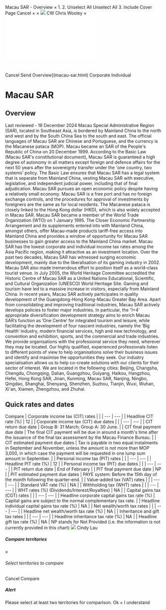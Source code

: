 Macau SAR - Overview
×
1.
2.
Unselect All
Unselect All
3.
Include Cover Page
Cancel
×
×
![](-/media/world-wide-tax-summaries/attachments/global---chris-wooley.ashx%3Frev=ac5e5f3223b34096b1afc2a6009c7320&revision=ac5e5f32-23b3-4096-b1af-c2a6009c7320&hash=859B7ADC84DC2CBEC9760E9E6EE7DE6D0A8BFCDF)
CW
Chris Wooley
×
![](macau-sar.html)
######
Cancel
Send
Overview](macau-sar.html)
Corporate
Individual
# Macau SAR
## Overview
Last reviewed - 18 December 2024
Macau Special Administrative Region (SAR), located in Southeast Asia, is bordered by Mainland China to the north and west and by the South China Sea to the south and east. The official languages of Macau SAR are Chinese and Portuguese, and the currency is the Macanese pataca (MOP).
Macau became an SAR of the People's Republic of China on 20 December 1999. According to the Basic Law (Macau SAR's constitutional document), Macau SAR is guaranteed a high degree of autonomy in all matters except foreign and defence affairs for the next 50 years after the sovereignty transfer under the 'one country, two systems' policy. The Basic Law ensures that Macau SAR has a legal system that is separate from Mainland China, vesting Macau SAR with executive, legislative, and independent judicial power, including that of final adjudication.
Macau SAR pursues an open economic policy despite having a relatively small economy. Macau SAR is a free port and has no foreign exchange controls, and the procedures for approval of investments by foreigners are the same as for local residents. The Macanese pataca is closely linked to the Hong Kong dollar (HKD), which is also widely accepted in Macau SAR. Macau SAR became a member of the World Trade Organization (WTO) on 1 January 1995. The Closer Economic Partnership Arrangement and its supplements entered into with Mainland China, amongst others, offer Macau-made products tariff-free access into Mainland China and provides a window of opportunity for Macau SAR businesses to gain greater access to the Mainland China market. Macau SAR has the lowest corporate and individual income tax rates among the Asia Pacific region, making it attractive as an investment location.
Over the past two decades, Macau SAR has witnessed surging economic development, mainly due to the liberalisation of its gaming industry in 2002. Macau SAR also made tremendous effort to position itself as a world-class tourist venue. In July 2005, the World Heritage Committee accredited the Historic Centre of Macau SAR as a United Nations Educational, Scientific, and Cultural Organization (UNESCO) World Heritage Site. Gaming and tourism have led to a massive increase in visitors, especially from Mainland China. In recent years, Macau SAR actively participates in quality development of the Guangdong-Hong Kong-Macau Greater Bay Area.
Apart from consolidating and improving traditional industries, Macau SAR actively develops policies to foster major industries. In particular, the ’1+4’ appropriate diversification development strategy aims to enrich Macau SAR’s function as ’One Centre‘ for integrated tourism and leisure, while facilitating the development of four nascent industries, namely the ’Big Health‘ industry, modern financial services, high and new technology, and convention and exhibition, sports, and the commercial and trade industries.
We provide organisations with the professional service they need, wherever they may be located. Our highly qualified, experienced professionals listen to different points of view to help organisations solve their business issues and identify and maximise the opportunities they seek. Our industry specialisation allows us to help co-create solutions with our clients for their sector of interest.
We are located in the following cities: Beijing, Changsha, Chengdu, Chongqing, Dalian, Guangzhou, Guiyang, Haikou, Hangzhou, Hefei, Hong Kong SAR, Jinan, Kunming, Macau SAR, Nanjing, Ningbo, Qingdao, Shanghai, Shenyang, Shenzhen, Suzhou, Tianjin, Wuxi, Wuhan, Xi'an, Xiamen, Zhengzhou, and Zhuhai.
## Quick rates and dates
Compare
| Corporate income tax (CIT) rates | |
| --- | --- |
| Headline CIT rate (%) | 12 |
| Corporate income tax (CIT) due dates | |
| --- | --- |
| CIT return due date | Group B: 31 March;  Group A: 30 June. |
| CIT final payment due date | The final CIT payment will be due in around a month's time after the issuance of the final tax assessment by the Macau Finance Bureau. |
| CIT estimated payment due dates | Tax is payable in two equal instalments in September and November, unless the amount is not more than MOP 3,000, in which case the payment will be requested in one lump sum amount in September. |
| Personal income tax (PIT) rates | |
| --- | --- |
| Headline PIT rate (%) | 12 |
| Personal income tax (PIT) due dates | |
| --- | --- |
| PIT return due date | End of February |
| PIT final payment due date | NP |
| PIT estimated payment due dates | PAYE system: Before the 15th day of the month following the quarter-end. |
| Value-added tax (VAT) rates | |
| --- | --- |
| Standard VAT rate (%) | NA |
| Withholding tax (WHT) rates | |
| --- | --- |
| WHT rates (%) (Dividends/Interest/Royalties) | NA |
| Capital gains tax (CGT) rates | |
| --- | --- |
| Headline corporate capital gains tax rate (%) | Capital gains are subject to the normal complementary tax rate. |
| Headline individual capital gains tax rate (%) | NA |
| Net wealth/worth tax rates | |
| --- | --- |
| Headline net wealth/worth tax rate (%) | NA |
| Inheritance and gift tax rates | |
| --- | --- |
| Headline inheritance tax rate (%) | NA |
| Headline gift tax rate (%) | NA |
NP stands for Not Provided (i.e. the information is not currently provided in this chart)
![](-/media/world-wide-tax-summaries/macausarcindy-lauwhatsapp-image-20240902-at-33518-pmjpeg20241217230413757.ashx%3Frev=e133fd4822dd4795834e9d1ee294713d&revision=e133fd48-22dd-4795-834e-9d1ee294713d&hash=A86D1CDE31EAB3F2789A00AE2104260A78ECA390)
Cindy Lau
##### Compare territories
×
###### Select territories to compare
#####
Cancel
Compare
##### Alert
Please select at least two territories for comparison.
Ok
×
I understand
